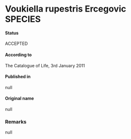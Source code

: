 # Voukiella rupestris Ercegovic SPECIES

#### Status
ACCEPTED

#### According to
The Catalogue of Life, 3rd January 2011

#### Published in
null

#### Original name
null

### Remarks
null